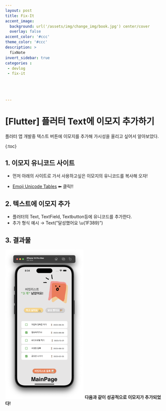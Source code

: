 ```yaml
---
layout: post
title: Fix-It
accent_image: 
  background: url('/assets/img/change_img/book.jpg') center/cover
  overlay: false
accent_color: '#ccc'
theme_color: '#ccc'
description: >
  fixNote
invert_sidebar: true
categories :
 - devlog
 - fix-it




---
```


# [Flutter] 플러터 Text에 이모지 추가하기



플러터 앱 개발중 텍스트 버튼에 이모지를 추가해 가시성을 올리고 싶어서 알아보았다.

{:toc}





## 1. 이모지 유니코드 사이트

- 먼저 아래의 사이트로 가서 사용하고싶은 이모지의 유니코드를 복사해 오자!

- [Emoji Unicode Tables](https://apps.timwhitlock.info/emoji/tables/unicode) ⬅ 클릭!!



## 2. 텍스트에 이모지 추가 

- 플러터의 Text, TextField, Textbutton등에 유니코드를 추가한다.
- 추가 형식 예시 →  Text(”달성했어요 \u{1F389}”)



## 3. 결과물

<img src = "../../../assets/img/blog/bucketlist1.png" width = "50%" height = "auto"> **다음과 같이 성공적으로 이모지가 추가되었다!**

